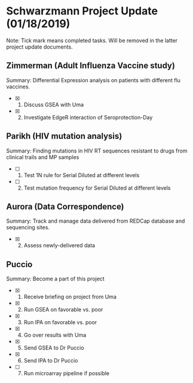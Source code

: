 # **Schwarzmann Project Update (01/18/2019)**
Note: Tick mark means completed tasks. Will be removed in the latter project update documents.

## Zimmerman (Adult Influenza Vaccine study)
Summary: Differential Expression analysis on patients with different flu vaccines.
- [x] 1. Discuss GSEA with Uma
- [x] 2. Investigate EdgeR interaction of Seroprotection-Day

## Parikh (HIV mutation analysis)
Summary: Finding mutations in  HIV RT sequences resistant to drugs from clinical trails and MP samples
- [ ] 1. Test 1N rule for Serial Diluted at different levels
- [ ] 2. Test mutation frequency for Serial Diluted at different levels

## Aurora (Data Correspondence)
Summary: Track and manage data delivered from REDCap database and sequencing sites.
- [x] 2. Assess newly-delivered data

## Puccio
Summary: Become a part of this project
- [x] 1. Receive briefing on project from Uma
- [x] 2. Run GSEA on favorable vs. poor
- [x] 3. Run IPA on favorable vs. poor
- [x] 4. Go over results with Uma
- [x] 5. Send GSEA to Dr Puccio
- [x] 6. Send IPA to Dr Puccio 
- [ ] 7. Run microarray pipeline if possible

